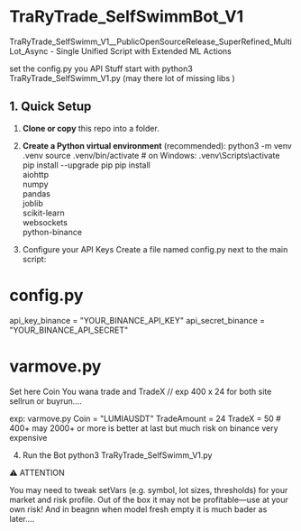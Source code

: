 # TraRyTrade_SelfSwimmBot_V1

TraRyTrade_SelfSwimm_V1__PublicOpenSourceRelease_SuperRefined_MultiLot_Async - Single Unified Script with Extended ML Actions  


set the config.py you API Stuff 
start with python3 TraRyTrade_SelfSwimm_V1.py  (may there lot of missing libs )


## 1. Quick Setup

1. **Clone or copy** this repo into a folder.
 
2. **Create a Python virtual environment** (recommended):
python3 -m venv .venv
source .venv/bin/activate    # on Windows: .venv\Scripts\activate
pip install --upgrade pip
pip install \
  aiohttp \
  numpy \
  pandas \
  joblib \
  scikit-learn \
  websockets \
  python-binance




3. Configure your API Keys
Create a file named config.py next to the main script:

# config.py
api_key_binance    = "YOUR_BINANCE_API_KEY"
api_secret_binance = "YOUR_BINANCE_API_SECRET"


# varmove.py
Set here Coin You wana trade and TradeX  // exp 400 x 24  for both site sellrun or buyrun....

exp: varmove.py
Coin = "LUMIAUSDT"
TradeAmount = 24
TradeX = 50      # 400+ may 2000+ or more is better at last but much risk on binance very expensive 


4. Run the Bot
python3 TraRyTrade_SelfSwimm_V1.py


⚠️ ATTENTION

You may need to tweak setVars (e.g. symbol, lot sizes, thresholds) for your market and risk profile.
Out of the box it may not be profitable—use at your own risk! And in beagnn when model fresh empty it is much bader as later....



